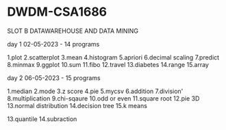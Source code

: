 # DWDM-CSA1686
SLOT B DATAWAREHOUSE AND DATA MINING 

day 1 02-05-2023 - 14 programs

1.plot
2.scatterplot
3.mean
4.histogram
5.apriori 
6.decimal scaling
7.predict
8.minmax
9.ggplot
10.sum
11.fibo
12.travel
13.diabetes
14.range
15.array 

day 2 06-05-2023 - 15 programs

1.median
2.mode
3.z score
4.pie
5.mycsv
6.addition
7.division'
8.multiplication
9.chi-sqaure
10.odd or even
11.square root
12.pie 3D
13.normal distribution 
14.decision tree
15.k means



13.quantile
14.subraction



